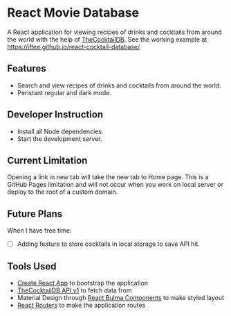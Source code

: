 # React Movie Database
A React application for viewing recipes of drinks and cocktails from around the world with the help of [TheCocktailDB](https://www.thecocktaildb.com).
See the working example at https://iftee.github.io/react-cocktail-database/

## Features
- Search and view recipes of drinks and cocktails from around the world.
- Peristant regular and dark mode.

## Developer Instruction
- Install all Node dependencies.
- Start the development server.

## Current Limitation
Opening a link in new tab will take the new tab to Home page. This is a GitHub Pages limitation and will not occur when you work on local server or deploy to the root of a custom domain.

## Future Plans
When I have free time:
- [ ] Adding feature to store cocktails in local storage to save API hit.

## Tools Used
- [Create React App](https://create-react-app.dev) to bootstrap the application
- [TheCocktailDB API v1](https://www.thecocktaildb.com/api.php) to fetch data from
- Material Design through [React Bulma Components](https://material-ui.com) to make styled layout
- [React Routers](https://github.com/ReactTraining/react-router) to make the application routes